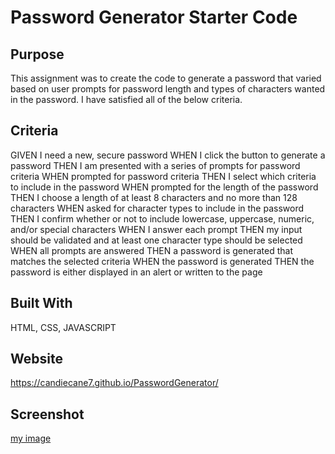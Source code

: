 # Password Generator Starter Code

## Purpose

This assignment was to create the code to generate a password that varied based on user prompts for password length and types of characters wanted in the password. I have satisfied all of the below criteria.

## Criteria
GIVEN I need a new, secure password
WHEN I click the button to generate a password
THEN I am presented with a series of prompts for password criteria
WHEN prompted for password criteria
THEN I select which criteria to include in the password
WHEN prompted for the length of the password
THEN I choose a length of at least 8 characters and no more than 128 characters
WHEN asked for character types to include in the password
THEN I confirm whether or not to include lowercase, uppercase, numeric, and/or special characters
WHEN I answer each prompt
THEN my input should be validated and at least one character type should be selected
WHEN all prompts are answered
THEN a password is generated that matches the selected criteria
WHEN the password is generated
THEN the password is either displayed in an alert or written to the page

## Built With
HTML, CSS, JAVASCRIPT

## Website
https://candiecane7.github.io/PasswordGenerator/

## Screenshot
[my image](assets/images/Screenshot.png)
